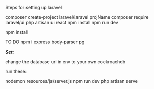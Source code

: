 Steps for setting up laravel

composer create-project laravel/laravel projName
composer require laravel/ui
php artisan ui react
npm install
npm run dev

npm install 

TO DO
npm i express body-parser pg


***Set:***

change the database url in env to your own cockroachdb 

run these:

nodemon resources/js/server.js
npm run dev
php artisan serve